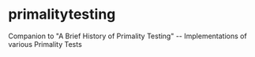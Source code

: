 # primalitytesting
Companion to "A Brief History of Primality Testing" -- Implementations of various Primality Tests
